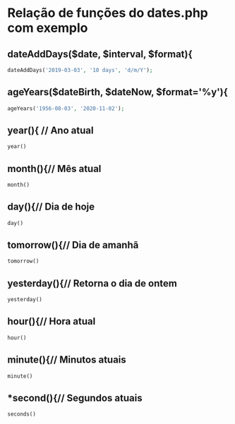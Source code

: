 # Relação de funções do dates.php com exemplo

## dateAddDays($date, $interval, $format){
```php
dateAddDays('2019-03-03', '10 days', 'd/m/Y');
```
## ageYears($dateBirth, $dateNow, $format='%y'){
```php
ageYears('1956-08-03', '2020-11-02');
```
## year(){ // Ano atual
```php
year()
```
## month(){// Mês atual
```php
month()
```
## day(){// Dia de hoje
```php
day()
```
## tomorrow(){// Dia de amanhã
```php
tomorrow()
```
## yesterday(){// Retorna o dia de ontem
```php
yesterday()
```
## hour(){// Hora atual
```php
hour()
```
## minute(){// Minutos atuais
```php
minute()
```
## *second(){// Segundos atuais
```php
seconds()
```

